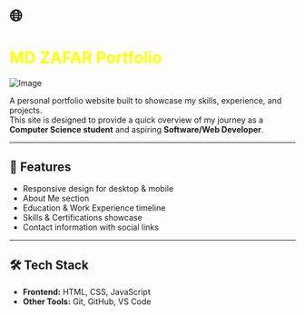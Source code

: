 # 🌐 <h1 style="color: yellow;">MD ZAFAR Portfolio </h1>

![Image](https://github.com/user-attachments/assets/d959a1fc-d811-42c0-bac6-42ed70b4d133)

A personal portfolio website built to showcase my skills, experience, and projects.  
This site is designed to provide a quick overview of my journey as a **Computer Science student** and aspiring **Software/Web Developer**.

---

## 🚀 Features
- Responsive design for desktop & mobile
- About Me section
- Education & Work Experience timeline
- Skills & Certifications showcase
- Contact information with social links

---

## 🛠️ Tech Stack
- **Frontend:** HTML, CSS, JavaScript  
- **Other Tools:** Git, GitHub, VS Code  
